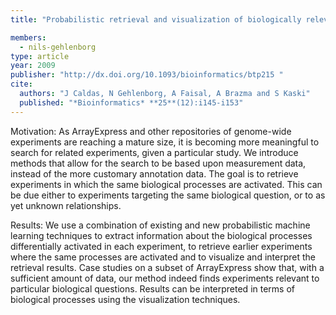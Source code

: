 ```yaml
---
title: "Probabilistic retrieval and visualization of biologically relevant microarray experiments"

members:
  - nils-gehlenborg
type: article
year: 2009
publisher: "http://dx.doi.org/10.1093/bioinformatics/btp215 "
cite:
  authors: "J Caldas, N Gehlenborg, A Faisal, A Brazma and S Kaski"
  published: "*Bioinformatics* **25**(12):i145-i153"
---
```

Motivation: As ArrayExpress and other repositories of genome-wide experiments are reaching a mature size, it is becoming more meaningful to search for related experiments, given a particular study. We introduce methods that allow for the search to be based upon measurement data, instead of the more customary annotation data. The goal is to retrieve experiments in which the same biological processes are activated. This can be due either to experiments targeting the same biological question, or to as yet unknown relationships.

Results: We use a combination of existing and new probabilistic machine learning techniques to extract information about the biological processes differentially activated in each experiment, to retrieve earlier experiments where the same processes are activated and to visualize and interpret the retrieval results. Case studies on a subset of ArrayExpress show that, with a sufficient amount of data, our method indeed finds experiments relevant to particular biological questions. Results can be interpreted in terms of biological processes using the visualization techniques.